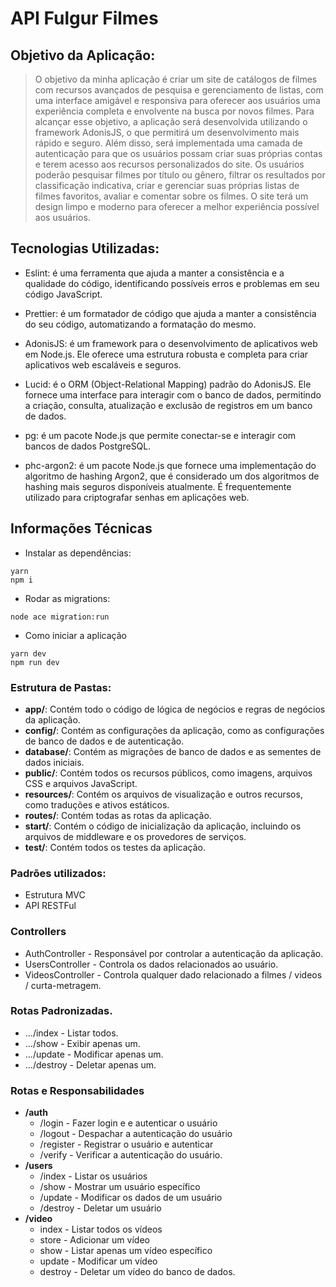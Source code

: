 # API Fulgur Filmes

## Objetivo da Aplicação:

> O objetivo da minha aplicação é criar um site de catálogos de filmes com recursos avançados de pesquisa e gerenciamento de listas, com uma interface amigável e responsiva para oferecer aos usuários uma experiência completa e envolvente na busca por novos filmes. Para alcançar esse objetivo, a aplicação será desenvolvida utilizando o framework AdonisJS, o que permitirá um desenvolvimento mais rápido e seguro. Além disso, será implementada uma camada de autenticação para que os usuários possam criar suas próprias contas e terem acesso aos recursos personalizados do site. Os usuários poderão pesquisar filmes por título ou gênero, filtrar os resultados por classificação indicativa, criar e gerenciar suas próprias listas de filmes favoritos, avaliar e comentar sobre os filmes. O site terá um design limpo e moderno para oferecer a melhor experiência possível aos usuários.

## Tecnologias Utilizadas:
- Eslint: é uma ferramenta que ajuda a manter a consistência e a qualidade do código, identificando possíveis erros e problemas em seu código JavaScript.

- Prettier: é um formatador de código que ajuda a manter a consistência do seu código, automatizando a formatação do mesmo.

- AdonisJS: é um framework para o desenvolvimento de aplicativos web em Node.js. Ele oferece uma estrutura robusta e completa para criar aplicativos web escaláveis e seguros.

- Lucid: é o ORM (Object-Relational Mapping) padrão do AdonisJS. Ele fornece uma interface para interagir com o banco de dados, permitindo a criação, consulta, atualização e exclusão de registros em um banco de dados.

- pg: é um pacote Node.js que permite conectar-se e interagir com bancos de dados PostgreSQL.

- phc-argon2: é um pacote Node.js que fornece uma implementação do algoritmo de hashing Argon2, que é considerado um dos algoritmos de hashing mais seguros disponíveis atualmente. É frequentemente utilizado para criptografar senhas em aplicações web.

## Informações Técnicas
- Instalar as dependências:
```
yarn
npm i
```
- Rodar as migrations:
```
node ace migration:run
```
- Como iniciar a aplicação
```
yarn dev
npm run dev
```

### Estrutura de Pastas:

- **app/**: Contém todo o código de lógica de negócios e regras de negócios da aplicação.
- **config/**: Contém as configurações da aplicação, como as configurações de banco de dados e de autenticação.
- **database/**: Contém as migrações de banco de dados e as sementes de dados iniciais.
- **public/**: Contém todos os recursos públicos, como imagens, arquivos CSS e arquivos JavaScript.
- **resources/**: Contém os arquivos de visualização e outros recursos, como traduções e ativos estáticos.
- **routes/**: Contém todas as rotas da aplicação.
- **start/**: Contém o código de inicialização da aplicação, incluindo os arquivos de middleware e os provedores de serviços.
- **test/**: Contém todos os testes da aplicação.

### Padrões utilizados:

- Estrutura MVC
- API RESTFul

### Controllers
- AuthController - Responsável por controlar a autenticação da aplicação.
- UsersController - Controla os dados relacionados ao usuário.
- VideosController - Controla qualquer dado relacionado a filmes / videos / curta-metragem.

### Rotas Padronizadas.
- .../index - Listar todos.
- .../show - Exibir apenas um.
- .../update - Modificar apenas um.
- .../destroy - Deletar apenas um.

### Rotas e Responsabilidades
- **/auth**
  - /login - Fazer login e e autenticar o usuário
  - /logout - Despachar a autenticação do usuário
  - /register - Registrar o usuário e autenticar
  - /verify - Verificar a autenticação do usuário.
- **/users**
  - /index - Listar os usuários
  - /show - Mostrar um usuário específico
  - /update - Modificar os dados de um usuário
  - /destroy - Deletar um usuário
- **/video**
  - index - Listar todos os vídeos
  - store - Adicionar um vídeo
  - show - Listar apenas um vídeo específico
  - update - Modificar um vídeo
  - destroy - Deletar um vídeo do banco de dados.
